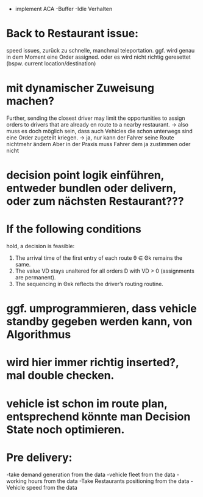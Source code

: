 
- implement ACA
    -Buffer
    -Idle Verhalten

# Back to Restaurant issue: 
speed issues, zurück zu schnelle, manchmal teleportation.
ggf. wird genau in dem Moment eine Order assigned. oder es wird nicht richtig geresettet (bspw. current location/destination)


# mit dynamischer Zuweisung machen?
Further, sending the closest driver may limit the opportunities to assign orders to drivers that are already en route to a
nearby restaurant.
-> also muss es doch möglich sein, dass auch Vehicles die schon unterwegs sind eine Order zugeteilt kriegen.
-> ja, nur kann der Fahrer seine Route nichtmehr ändern
Aber in der Praxis muss Fahrer dem ja zustimmen oder nicht


# decision point logik einführen, entweder bundlen oder delivern, oder zum nächsten Restaurant???
# If the following conditions
hold, a decision is feasible:
1. The arrival time of the first entry of each route
θ ∈ Θk remains the same.
2. The value VD stays unaltered for all orders D
with VD > 0 (assignments are permanent).
3. The sequencing in Θxk
reflects the driver’s routing routine.


# ggf. umprogrammieren, dass vehicle standby gegeben werden kann, von Algorithmus
# wird hier immer richtig inserted?, mal double checken.

# vehicle ist schon im route plan, entsprechend könnte man Decision State noch optimieren.

# Pre delivery: 
-take demand generation from the data
-vehicle fleet from the data
-working hours from the data
-Take Restaurants positioning from the data
-Vehicle speed from the data
